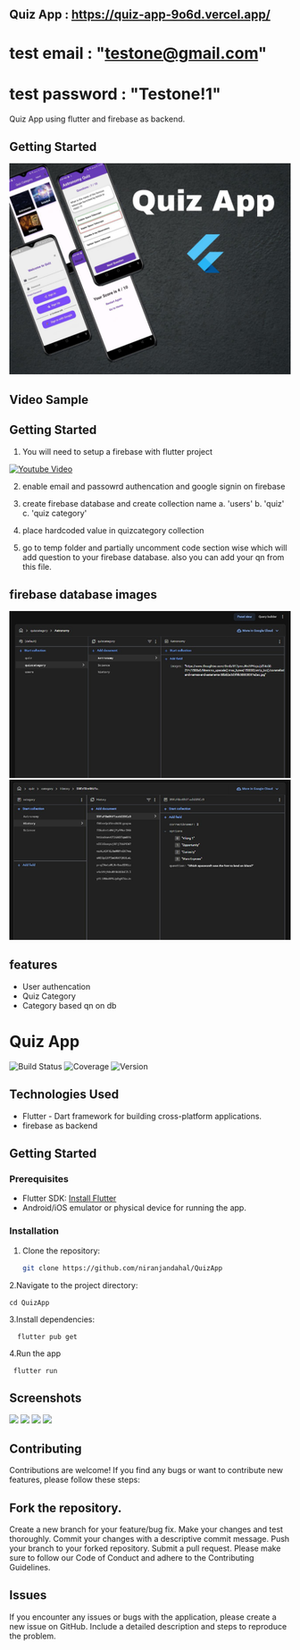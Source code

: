 ## Quiz App : https://quiz-app-9o6d.vercel.app/

# test email : "testone@gmail.com"

# test password : "Testone!1"

Quiz App using flutter and firebase as backend.

## Getting Started

<img src="https://github.com/niranjandahal/QuizApp/blob/main/project-four.jpg">


## Video Sample
<!--[![Youtube Video](https://img.youtube.com/vi/-8R9qnpw__o/0.jpg)](https://www.youtube.com/watch?v=-8R9qnpw__o)-->

<!--[![Youtube Video](https://img.youtube.com/vi/-8R9qnpw__o/0.jpg)](https://www.youtube.com/watch?v=-8R9qnpw__o)-->



## Getting Started

1. You will need to setup a firebase with flutter project 

[![Youtube Video](https://img.youtube.com/vi/CC2nvca0vzQ/0.jpg)](https://www.youtube.com/watch?v=CC2nvca0vzQ)

2. enable email and passowrd authencation and google signin on firebase

3. create firebase database and create collection name a. 'users' b. 'quiz' c. 'quiz category'

4. place hardcoded value in quizcategory collection

5. go to temp folder and partially uncomment code section wise which will add question to your firebase database. also you can add your qn from this file.
 


## firebase database images

<img src="https://github.com/niranjandahal/QuizApp/blob/main/project-4-s5.jpg">

<img src="https://github.com/niranjandahal/QuizApp/blob/main/project-4-s6.jpg">


## features
- User authencation
- Quiz Category
- Category based qn on db


# Quiz App

![Build Status](https://img.shields.io/badge/build-passing-brightgreen)
![Coverage](https://img.shields.io/badge/coverage-90%25-green)
![Version](https://img.shields.io/badge/version-v1.0-blue)




## Technologies Used

- Flutter - Dart framework for building cross-platform applications.
- firebase as backend

## Getting Started

### Prerequisites

- Flutter SDK: [Install Flutter](https://flutter.dev/docs/get-started/install)
- Android/iOS emulator or physical device for running the app.

### Installation

1. Clone the repository:

   ```bash
   git clone https://github.com/niranjandahal/QuizApp

2.Navigate to the project directory:
    
    cd QuizApp

3.Install dependencies:
   
      flutter pub get

4.Run the app

     flutter run


## Screenshots
<img src="https://github.com/niranjandahal/QuizApp/blob/main/project-4-s1.jpg" width="300">
<img src="https://github.com/niranjandahal/QuizApp/blob/main/project-4-s2.jpg" width="300">
<img src="https://github.com/niranjandahal/QuizApp/blob/main/project-4-s3.jpg" width="300">
<img src="https://github.com/niranjandahal/QuizApp/blob/main/project-4-s4.jpg" width="300">


## Contributing
Contributions are welcome! If you find any bugs or want to contribute new features, please follow these steps:

## Fork the repository.
Create a new branch for your feature/bug fix.
Make your changes and test thoroughly.
Commit your changes with a descriptive commit message.
Push your branch to your forked repository.
Submit a pull request.
Please make sure to follow our Code of Conduct and adhere to the Contributing Guidelines.

## Issues
If you encounter any issues or bugs with the application, please create a new issue on GitHub. Include a detailed description and steps to reproduce the problem.
